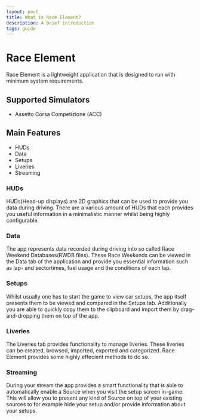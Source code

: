 ```yaml
---
layout: post
title: What is Race Element?
description: A brief introduction
tags: guide
---
```


# Race Element
Race Element is a lightweight application that is designed to run with minimum system requirements.

## Supported Simulators
- Assetto Corsa Competizione (ACC)

## Main Features
- HUDs
- Data
- Setups
- Liveries
- Streaming

### HUDs
HUDs(Head-up displays) are 2D graphics that can be used to provide you data during driving. There are a various amount of HUDs that each provides you useful information in a minimalistic manner whilst being highly configurable.

### Data
The app represents data recorded during driving into so called Race Weekend Databases(RWDB files). These Race Weekends can be viewed in the Data tab of the application and provide you essential information such as lap- and sectortimes, fuel usage and the conditions of each lap.

### Setups
Whilst usually one has to start the game to view car setups, the app itself presents them to be viewed and compared in the Setups tab. Additionally you are able to quickly copy them to the clipboard and import them by drag-and-dropping them on top of the app.

### Liveries
The Liveries tab provides functionality to manage liveries. These liveries can be created, browsed, imported, exported and categorized. Race Element provides some highly effecient methods to do so.

### Streaming
During your stream the app provides a smart functionality that is able to automatically enable a Source when you visit the setup screen in-game. This will allow you to present any kind of Source on top of your existing sources to for example hide your setup and/or provide information about your setups.
